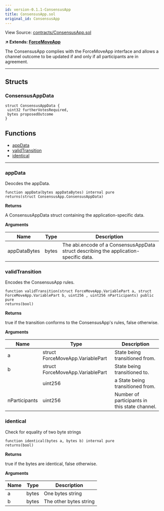 ```yaml
---
id: version-0.1.1-ConsensusApp
title: ConsensusApp.sol
original_id: ConsensusApp
---
```


View Source: [contracts/ConsensusApp.sol](https://github.com/statechannels/monorepo/tree/master/packages/nitro-protocol/contracts/ConsensusApp.sol)

**↗ Extends: [ForceMoveApp](ForceMoveApp.md)**

The ConsensusApp complies with the ForceMoveApp interface and allows a channel outcome to be updated if and only if all participants are in agreement.

---

## Structs
### ConsensusAppData

```solidity
struct ConsensusAppData {
 uint32 furtherVotesRequired,
 bytes proposedOutcome
}
```

## Functions

- [appData](#appdata)
- [validTransition](#validtransition)
- [identical](#identical)

---

### appData

Deocdes the appData.

```solidity
function appData(bytes appDataBytes) internal pure
returns(struct ConsensusApp.ConsensusAppData)
```

**Returns**

A ConsensusAppData struct containing the application-specific data.

**Arguments**

| Name        | Type           | Description  |
| ------------- |------------- | -----|
| appDataBytes | bytes | The abi.encode of a ConsensusAppData struct describing the application-specific data. | 

### validTransition

Encodes the ConsensusApp rules.

```solidity
function validTransition(struct ForceMoveApp.VariablePart a, struct ForceMoveApp.VariablePart b, uint256 , uint256 nParticipants) public pure
returns(bool)
```

**Returns**

true if the transition conforms to the ConsensusApp's rules, false otherwise.

**Arguments**

| Name        | Type           | Description  |
| ------------- |------------- | -----|
| a | struct ForceMoveApp.VariablePart | State being transitioned from. | 
| b | struct ForceMoveApp.VariablePart | State being transitioned to. | 
|  | uint256 | a State being transitioned from. | 
| nParticipants | uint256 | Number of participants in this state channel. | 

### identical

Check for equality of two byte strings

```solidity
function identical(bytes a, bytes b) internal pure
returns(bool)
```

**Returns**

true if the bytes are identical, false otherwise.

**Arguments**

| Name        | Type           | Description  |
| ------------- |------------- | -----|
| a | bytes | One bytes string | 
| b | bytes | The other bytes string | 

